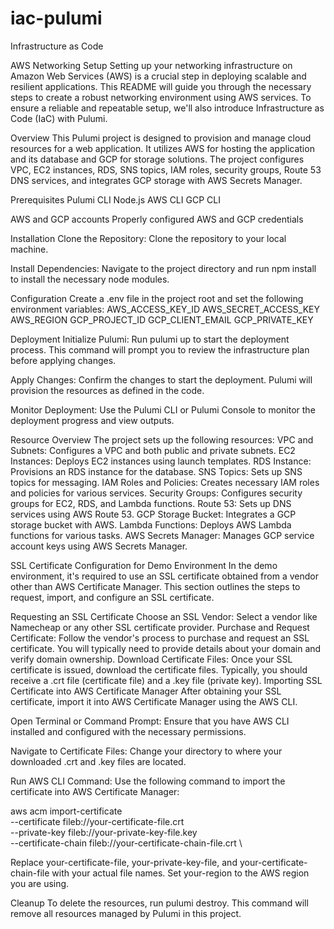 # iac-pulumi
Infrastructure as Code

AWS Networking Setup
Setting up your networking infrastructure on Amazon Web Services (AWS) is a crucial step in deploying scalable and resilient applications. This README will guide you through the necessary steps to create a robust networking environment using AWS services. To ensure a reliable and repeatable setup, we'll also introduce Infrastructure as Code (IaC) with Pulumi.


Overview
This Pulumi project is designed to provision and manage cloud resources for a web application. It utilizes AWS for hosting the application and its database and GCP for storage solutions. The project configures VPC, EC2 instances, RDS, SNS topics, IAM roles, security groups, Route 53 DNS services, and integrates GCP storage with AWS Secrets Manager.

Prerequisites
Pulumi CLI
Node.js
AWS CLI
GCP CLI

AWS and GCP accounts
Properly configured AWS and GCP credentials

Installation
Clone the Repository:
Clone the repository to your local machine.

Install Dependencies:
Navigate to the project directory and run npm install to install the necessary node modules.

Configuration
Create a .env file in the project root and set the following environment variables:
AWS_ACCESS_KEY_ID
AWS_SECRET_ACCESS_KEY
AWS_REGION
GCP_PROJECT_ID
GCP_CLIENT_EMAIL
GCP_PRIVATE_KEY

Deployment
Initialize Pulumi:
Run pulumi up to start the deployment process. This command will prompt you to review the infrastructure plan before applying changes.

Apply Changes:
Confirm the changes to start the deployment. Pulumi will provision the resources as defined in the code.

Monitor Deployment:
Use the Pulumi CLI or Pulumi Console to monitor the deployment progress and view outputs.

Resource Overview
The project sets up the following resources:
VPC and Subnets: Configures a VPC and both public and private subnets.
EC2 Instances: Deploys EC2 instances using launch templates.
RDS Instance: Provisions an RDS instance for the database.
SNS Topics: Sets up SNS topics for messaging.
IAM Roles and Policies: Creates necessary IAM roles and policies for various services.
Security Groups: Configures security groups for EC2, RDS, and Lambda functions.
Route 53: Sets up DNS services using AWS Route 53.
GCP Storage Bucket: Integrates a GCP storage bucket with AWS.
Lambda Functions: Deploys AWS Lambda functions for various tasks.
AWS Secrets Manager: Manages GCP service account keys using AWS Secrets Manager.

SSL Certificate Configuration for Demo Environment
In the demo environment, it's required to use an SSL certificate obtained from a vendor other than AWS Certificate Manager. This section outlines the steps to request, import, and configure an SSL certificate.

Requesting an SSL Certificate
Choose an SSL Vendor: Select a vendor like Namecheap or any other SSL certificate provider.
Purchase and Request Certificate: Follow the vendor's process to purchase and request an SSL certificate. You will typically need to provide details about your domain and verify domain ownership.
Download Certificate Files: Once your SSL certificate is issued, download the certificate files. Typically, you should receive a .crt file (certificate file) and a .key file (private key).
Importing SSL Certificate into AWS Certificate Manager
After obtaining your SSL certificate, import it into AWS Certificate Manager using the AWS CLI.

Open Terminal or Command Prompt: Ensure that you have AWS CLI installed and configured with the necessary permissions.

Navigate to Certificate Files: Change your directory to where your downloaded .crt and .key files are located.

Run AWS CLI Command:
Use the following command to import the certificate into AWS Certificate Manager:

aws acm import-certificate \
    --certificate fileb://your-certificate-file.crt \
    --private-key fileb://your-private-key-file.key \
    --certificate-chain fileb://your-certificate-chain-file.crt \


Replace your-certificate-file, your-private-key-file, and your-certificate-chain-file with your actual file names. Set your-region to the AWS region you are using.

Cleanup
To delete the resources, run pulumi destroy. This command will remove all resources managed by Pulumi in this project.

